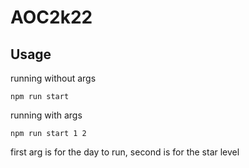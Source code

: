 # AOC2k22

## Usage
running without args
```
npm run start
```
running with args
```
npm run start 1 2
```
first arg is for the day to run, second is for the star level
